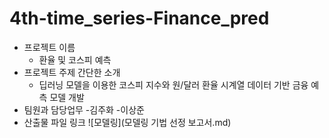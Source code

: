 # 4th-time_series-Finance_pred
- 프로젝트 이름
   - 환율 및 코스피 예측
- 프로젝트 주제 간단한 소개
    - 딥러닝 모델을 이용한 코스피 지수와 원/달러 환율 시계열 데이터 기반 금융 예측 모델 개발
- 팀원과 담당업무
        -김주화
        -이상준
- 산출물 파일 링크
![모델링](모델링 기법 선정 보고서.md)

